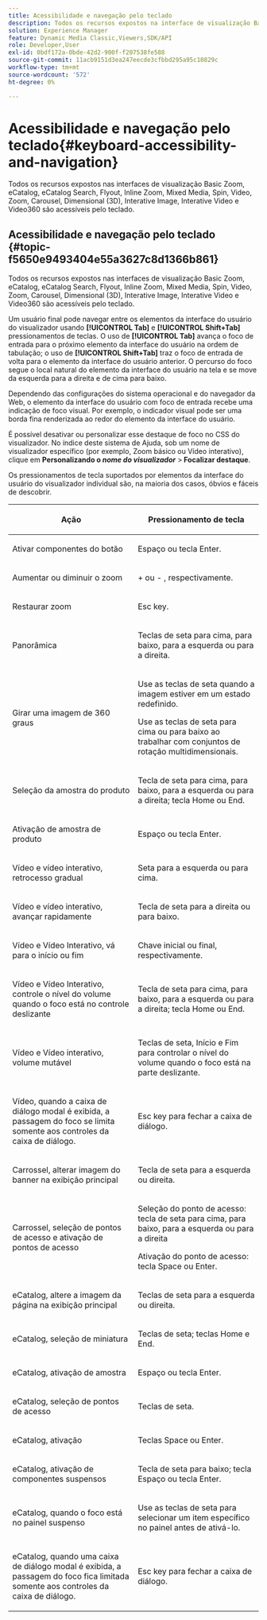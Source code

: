 ```yaml
---
title: Acessibilidade e navegação pelo teclado
description: Todos os recursos expostos na interface de visualização Basic Zoom, eCatalog, eCatalog Search, Flyout, Inline Zoom, Mixed Media, Spin, Video, Zoom, Dimensional (3D), Carousel, Interative Image, Interative Video e Video360 são acessíveis pelo teclado.
solution: Experience Manager
feature: Dynamic Media Classic,Viewers,SDK/API
role: Developer,User
exl-id: 0bdf172a-0bde-42d2-900f-f207538fe588
source-git-commit: 11acb9151d3ea247eecde3cfbbd295a95c10829c
workflow-type: tm+mt
source-wordcount: '572'
ht-degree: 0%

---
```


# Acessibilidade e navegação pelo teclado{#keyboard-accessibility-and-navigation}

Todos os recursos expostos nas interfaces de visualização Basic Zoom, eCatalog, eCatalog Search, Flyout, Inline Zoom, Mixed Media, Spin, Video, Zoom, Carousel, Dimensional (3D), Interative Image, Interative Video e Video360 são acessíveis pelo teclado.

<!-- Updated June 1, 2020 from https://wiki.corp.adobe.com/pages/viewpage.action?spaceKey=scene7qa&title=s7Viewers%2C+S7SDK%2C+S7OnDemand+Release+Notes - Contact is Sasha -->

## Acessibilidade e navegação pelo teclado {#topic-f5650e9493404e55a3627c8d1366b861}

Todos os recursos expostos nas interfaces de visualização Basic Zoom, eCatalog, eCatalog Search, Flyout, Inline Zoom, Mixed Media, Spin, Video, Zoom, Carousel, Dimensional (3D), Interative Image, Interative Video e Video360 são acessíveis pelo teclado.

Um usuário final pode navegar entre os elementos da interface do usuário do visualizador usando **[!UICONTROL Tab]** e **[!UICONTROL Shift+Tab]** pressionamentos de teclas. O uso de **[!UICONTROL Tab]** avança o foco de entrada para o próximo elemento da interface do usuário na ordem de tabulação; o uso de **[!UICONTROL Shift+Tab]** traz o foco de entrada de volta para o elemento da interface do usuário anterior. O percurso do foco segue o local natural do elemento da interface do usuário na tela e se move da esquerda para a direita e de cima para baixo.

Dependendo das configurações do sistema operacional e do navegador da Web, o elemento da interface do usuário com foco de entrada recebe uma indicação de foco visual. Por exemplo, o indicador visual pode ser uma borda fina renderizada ao redor do elemento da interface do usuário.

É possível desativar ou personalizar esse destaque de foco no CSS do visualizador. No índice deste sistema de Ajuda, sob um nome de visualizador específico (por exemplo, Zoom básico ou Vídeo interativo), clique em **Personalizando o *nome do visualizador*** >**&#x200B; Focalizar destaque &#x200B;**.

Os pressionamentos de tecla suportados por elementos da interface do usuário do visualizador individual são, na maioria dos casos, óbvios e fáceis de descobrir.

<table id="table_8C49100412224324BF1DBF7FDFDCCBF8"> 
 <thead> 
  <tr> 
   <th colname="col1" class="entry"> <p>Ação </p> </th> 
   <th colname="col2" class="entry"> <p>Pressionamento de tecla </p> </th> 
  </tr> 
 </thead>
 <tbody> 
  <tr> 
   <td colname="col1"> <p>Ativar componentes do botão </p> </td> 
   <td colname="col2"> <p>Espaço ou tecla Enter. </p> </td> 
  </tr> 
  <tr> 
   <td colname="col1"> <p>Aumentar ou diminuir o zoom </p> </td> 
   <td colname="col2"> <p> <span class="uicontrol"> + </span> ou <span class="uicontrol"> - </span>, respectivamente. </p> </td> 
  </tr> 
  <tr> 
   <td colname="col1"> <p>Restaurar zoom </p> </td> 
   <td colname="col2"> <p>Esc key. </p> </td> 
  </tr> 
  <tr> 
   <td colname="col1"> <p>Panorâmica </p> </td> 
   <td colname="col2"> <p>Teclas de seta para cima, para baixo, para a esquerda ou para a direita. </p> </td> 
  </tr> 
  <tr> 
   <td colname="col1"> <p>Girar uma imagem de 360 graus </p> </td> 
   <td colname="col2"> <p>Use as teclas de seta quando a imagem estiver em um estado redefinido. </p> <p>Use as teclas de seta para cima ou para baixo ao trabalhar com conjuntos de rotação multidimensionais. </p> </td> 
  </tr> 
  <tr> 
   <td colname="col1"> <p>Seleção da amostra do produto </p> </td> 
   <td colname="col2"> <p>Tecla de seta para cima, para baixo, para a esquerda ou para a direita; tecla Home ou End. </p> </td> 
  </tr> 
  <tr> 
   <td colname="col1"> <p>Ativação de amostra de produto </p> </td> 
   <td colname="col2"> <p>Espaço ou tecla Enter. </p> </td> 
  </tr> 
  <tr> 
   <td colname="col1"> <p>Vídeo e vídeo interativo, retrocesso gradual </p> </td> 
   <td colname="col2"> <p>Seta para a esquerda ou para cima. </p> </td> 
  </tr> 
  <tr> 
   <td colname="col1"> <p>Vídeo e vídeo interativo, avançar rapidamente </p> </td> 
   <td colname="col2"> <p>Tecla de seta para a direita ou para baixo. </p> </td> 
  </tr> 
  <tr> 
   <td colname="col1"> <p>Vídeo e Vídeo Interativo, vá para o início ou fim </p> </td> 
   <td colname="col2"> <p>Chave inicial ou final, respectivamente. </p> </td> 
  </tr> 
  <tr> 
   <td colname="col1"> <p>Vídeo e Vídeo Interativo, controle o nível do volume quando o foco está no controle deslizante </p> </td> 
   <td colname="col2"> <p>Tecla de seta para cima, para baixo, para a esquerda ou para a direita; tecla Home ou End. </p> </td> 
  </tr> 
  <tr> 
   <td colname="col1"> <p>Vídeo e Vídeo interativo, volume mutável </p> </td> 
   <td colname="col2"> <p>Teclas de seta, Início e Fim para controlar o nível do volume quando o foco está na parte deslizante. </p> </td> 
  </tr> 
  <tr> 
   <td colname="col1"> <p>Vídeo, quando a caixa de diálogo modal é exibida, a passagem do foco se limita somente aos controles da caixa de diálogo. </p> </td> 
   <td colname="col2"> <p>Esc key para fechar a caixa de diálogo. </p> </td> 
  </tr> 
  <tr> 
   <td colname="col1"> <p>Carrossel, alterar imagem do banner na exibição principal </p> </td> 
   <td colname="col2"> <p>Tecla de seta para a esquerda ou direita. </p> </td> 
  </tr> 
  <tr> 
   <td colname="col1"> <p>Carrossel, seleção de pontos de acesso e ativação de pontos de acesso </p> </td> 
   <td colname="col2"> <p>Seleção do ponto de acesso: tecla de seta para cima, para baixo, para a esquerda ou para a direita </p> <p>Ativação do ponto de acesso: tecla Space ou Enter. </p> </td> 
  </tr> 
  <tr> 
   <td colname="col1"> <p>eCatalog, altere a imagem da página na exibição principal </p> </td> 
   <td colname="col2"> <p> Teclas de seta para a esquerda ou direita. </p> </td> 
  </tr> 
  <tr> 
   <td colname="col1"> <p>eCatalog, seleção de miniatura </p> </td> 
   <td colname="col2"> <p>Teclas de seta; teclas Home e End. </p> </td> 
  </tr> 
  <tr> 
   <td colname="col1"> <p>eCatalog, ativação de amostra </p> </td> 
   <td colname="col2"> <p>Espaço ou tecla Enter. </p> </td> 
  </tr> 
  <tr> 
   <td colname="col1"> <p>eCatalog, seleção de pontos de acesso </p> </td> 
   <td colname="col2"> <p>Teclas de seta. </p> </td> 
  </tr> 
  <tr> 
   <td colname="col1"> <p>eCatalog, ativação </p> </td> 
   <td colname="col2"> <p>Teclas Space ou Enter. </p> </td> 
  </tr> 
  <tr> 
   <td colname="col1"> <p>eCatalog, ativação de componentes suspensos </p> </td> 
   <td colname="col2"> <p> Tecla de seta para baixo; tecla Espaço ou tecla Enter. </p> </td> 
  </tr> 
  <tr> 
   <td colname="col1"> <p>eCatalog, quando o foco está no painel suspenso </p> </td> 
   <td colname="col2"> <p>Use as teclas de seta para selecionar um item específico no painel antes de ativá-lo. </p> </td> 
  </tr> 
  <tr> 
   <td colname="col1"> <p>eCatalog, quando uma caixa de diálogo modal é exibida, a passagem do foco fica limitada somente aos controles da caixa de diálogo. </p> </td> 
   <td colname="col2"> <p>Esc key para fechar a caixa de diálogo. </p> </td> 
  </tr> 
 </tbody> 
</table>
